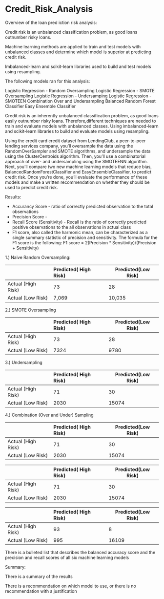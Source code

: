 # Credit_Risk_Analysis
Overview of the loan pred
iction risk analysis:

Credit risk is an unbalanced classification problem, as good loans outnumber risky loans. 

Machine learning methods are applied to train and test models with unbalanced classes and determine which model is superior at predicting credit risk.

Imbalanced-learn and scikit-learn libraries used to build and test models using resampling.

The following models ran for this analysis: 

Logistic Regression - Random Oversampling
Logistic Regression - SMOTE Oversampling
Logistic Regression - Undersamping
Logistic Regression - SMOTEEN Combination Over and Undersampling
Balanced Random Forest Classifier
Easy Ensemble Classifier

Credit risk is an inherently unbalanced classification problem, as good loans easily outnumber risky loans. Therefore,different techniques are needed to train and evaluate models with unbalanced classes. Using imbalanced-learn and scikit-learn libraries to build and evaluate models using resampling.

Using the credit card credit dataset from LendingClub, a peer-to-peer lending services company, you’ll oversample the data using the RandomOverSampler and SMOTE algorithms, and undersample the data using the ClusterCentroids algorithm. Then, you’ll use a combinatorial approach of over- and undersampling using the SMOTEENN algorithm. Next, you’ll compare two new machine learning models that reduce bias, BalancedRandomForestClassifier and EasyEnsembleClassifier, to predict credit risk. Once you’re done, you’ll evaluate the performance of these models and make a written recommendation on whether they should be used to predict credit risk.


Results:


- Accurancy Score - ratio of correctly predicted observation to the total observations 
- Precision Score - 
- Recall Score (Sensitivity) -  Recall is the ratio of correctly predicted positive observations to the all observations in actual class
- F1 score, also called the harmonic mean, can be characterized as a single summary statistic of precision and sensitivity. The formula for the F1 score is the following:
F1 score = 2(Precision * Sensitivity)/(Precision + Sensitivity)


1.) Naive Random Oversampling:

|  |Predicted( High Risk)| Predicted(Low Risk)|
| :---         |      :---      |       ---  |
| Actual (High Risk)|73   | 28  |
| Actual (Low Risk)| 7,069  | 10,035











2.) SMOTE Oversampling

|  |Predicted( High Risk)| Predicted(Low Risk)|
| :---         |      :---      |       ---  |
| Actual (High Risk)|73   | 28  |
| Actual (Low Risk)| 7324  | 9780

3.) Undersampling

|  |Predicted( High Risk)| Predicted(Low Risk)|
| :---         |      :---      |       ---  |
| Actual (High Risk)|71   | 30  |
| Actual (Low Risk)| 2030  | 15074

4.) Combination (Over and Under) Sampling

|  |Predicted( High Risk)| Predicted(Low Risk)|
| :---         |      :---      |       ---  |
| Actual (High Risk)|71   | 30  |
| Actual (Low Risk)| 2030  | 15074


|  |Predicted( High Risk)| Predicted(Low Risk)|
| :---         |      :---      |       ---  |
| Actual (High Risk)|71   | 30  |
| Actual (Low Risk)| 2030  | 15074




|  |Predicted( High Risk)| Predicted(Low Risk)|
| :---         |      :---      |       ---  |
| Actual (High Risk)|93 | 8 |
| Actual (Low Risk)| 995 | 16109|



There is a bulleted list that describes the balanced accuracy score and the precision and recall scores of all six machine learning models

Summary:

There is a summary of the results



There is a recommendation on which model to use, or there is no recommendation with a justification
